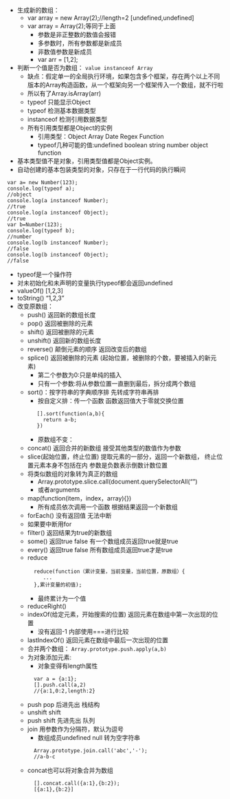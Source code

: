 * 生成新的数组：
  * var array = new Array(2);//length=2 [undefined,undefined]
  * var array = Array(2);等同于上面
    * 参数是非正整数的数值会报错
    * 多参数时，所有参数都是新成员
    * 非数值参数是新成员
    * var arr = [1,2];
* 判断一个值是否为数组：
  ```value instanceof Array```
  * 缺点：假定单一的全局执行环境，如果包含多个框架，存在两个以上不同版本的Array构造函数，从一个框架向另一个框架传入一个数组，就不行啦 
  * 所以有了Array.isArray(arr)
  * typeof 只能显示Object
  * typeof 检测基本数据类型
  * instanceof 检测引用数据类型
  * 所有引用类型都是Object的实例
    * 引用类型：Object Array Date Regex Function 
    * typeof几种可能的值:undefined boolean string number object function
* 基本类型值不是对象，引用类型值都是Object实例。
* 自动创建的基本包装类型的对象，只存在于一行代码的执行瞬间
```
var a= new Number(123);
console.log(typeof a);
//object
console.log(a instanceof Number);
//true
console.log(a instanceof Object);
//true
var b=Number(123);
console.log(typeof b);
//number
console.log(b instanceof Number);
//false
console.log(b instanceof Object);
//false
```
* typeof是一个操作符
* 对未初始化和未声明的变量执行typeof都会返回undefined
* valueOf() [1,2,3] 
* toString() “1,2,3”  
* 改变原数组：
  * push() 返回新的数组长度 
  * pop() 返回被删除的元素
  * shift() 返回被删除的元素
  * unshift() 返回新的数组长度
  * reverse() 颠倒元素的顺序 返回改变后的数组
  * splice() 返回被删除的元素 (起始位置，被删除的个数，要被插入的新元素)
    * 第二个参数为0:只是单纯的插入 
    * 只有一个参数:将从参数位置一直删到最后，拆分成两个数组
  * sort()：按字符串的字典顺序排 先转成字符串再排
     * 按自定义排：传一个函数 函数返回值大于零就交换位置
     ```
        [].sort(function(a,b){
          return a-b;
        })
      ```
    * 原数组不变：
  * concat() 返回合并的新数组 接受其他类型的数值作为参数
  * slice(起始位置，终止位置) 提取元素的一部分，返回一个新数组， 终止位置元素本身不包括在内 参数是负数表示倒数计数位置
  * 将类似数组的对象转为真正的数组
    * Array.prototype.slice.call(document.querySelectorAll(“”)
    * 或者arguments
  * map(function(item，index，array){}) 
    * 所有成员依次调用一个函数 根据结果返回一个新数组
  * forEach() 没有返回值 无法中断 
  * 如果要中断用for
  * filter() 返回结果为true的新数组 
  * some() 返回true false 有一个数组成员返回true就是true 
  * every() 返回true false 所有数组成员返回true才是true
  * reduce
    ```
      reduce(function（累计变量，当前变量，当前位置，原数组）{
         ...
      },累计变量的初值);
    ```
    * 最终累计为一个值  
  * reduceRight() 
  * indexOf(给定元素，开始搜索的位置) 返回元素在数组中第一次出现的位置 
    * 没有返回-1 内部使用===进行比较
  * lastIndexOf() 返回元素在数组中最后一次出现的位置
  * 合并两个数组：
    ```Array.prototype.push.apply(a,b)```
  * 为对象添加元素:
    * 对象变得有length属性
    ```
      var a = {a:1};
      [].push.call(a,2)
      //{a:1,0:2,length:2}
    ```
  * push pop 后进先出 栈结构
  * unshift shift 
  * push shift 先进先出 队列
  * join 用参数作为分隔符，默认为逗号
    * 数组成员undefined null 转为空字符串
    ```
      Array.prototype.join.call('abc','-'); 
      //a-b-c
    ```
  * concat也可以将对象合并为数组
    ```
      [].concat.call({a:1},{b:2}); 
      [{a:1},{b:2}]
    ```
